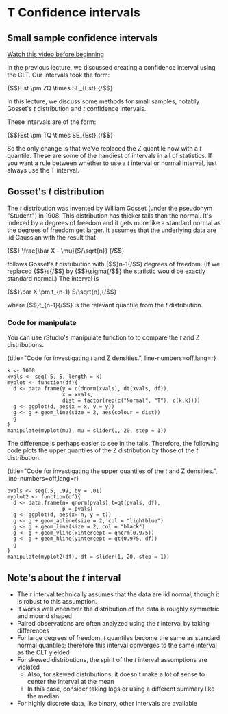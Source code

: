 # T Confidence intervals

## Small sample confidence intervals
[Watch this video before beginning](http://youtu.be/pHXrDMjzyYg?list=PLpl-gQkQivXiBmGyzLrUjzsblmQsLtkzJ)

In the previous lecture, we discussed creating a confidence interval
using the CLT. Our intervals took the form:

{$$}Est \pm ZQ \times SE_{Est}.{/$$}

In this lecture, we discuss some methods for small samples, notably
Gosset's *t* distribution and *t* confidence intervals.

These intervals are of the form:

{$$}Est \pm TQ \times SE_{Est}.{/$$}

So the only change is that we've replaced the Z quantile now with a *t*
quantile. These are some of the handiest of intervals in all of statistics.
If you want a rule between whether to use a *t* interval
or normal interval, just always use the T interval.

## Gosset's *t* distribution

The *t* distribution was invented by William Gosset
(under the pseudonym "Student") in 1908. This distribution
has thicker tails than the normal. It's
indexed by a degrees of freedom and it gets more like a standard normal as
the degrees of freedom get larger. It assumes that the underlying data are iid
Gaussian with the result that

{$$}
\frac{\bar X - \mu}{S/\sqrt{n}}
{/$$}

follows Gosset's *t* distribution with {$$}n-1{/$$} degrees of freedom.
(If we replaced {$$}s{/$$} by {$$}\sigma{/$$} the statistic would be exactly
standard normal.)
The interval is

{$$}\bar X \pm t_{n-1} S/\sqrt{n},{/$$}

where {$$}t_{n-1}{/$$} is the relevant quantile from the *t* distribution.

### Code for manipulate
You can use rStudio's manipulate function to to compare the *t* and Z
distributions.

{title="Code for investigating *t* and Z densities.", line-numbers=off,lang=r}
~~~
k <- 1000
xvals <- seq(-5, 5, length = k)
myplot <- function(df){
  d <- data.frame(y = c(dnorm(xvals), dt(xvals, df)),
                  x = xvals,
                  dist = factor(rep(c("Normal", "T"), c(k,k))))
  g <- ggplot(d, aes(x = x, y = y))
  g <- g + geom_line(size = 2, aes(colour = dist))
  g
}
manipulate(myplot(mu), mu = slider(1, 20, step = 1))  
~~~

The difference is perhaps easier to see in the tails. Therefore,
the following code plots the upper quantiles of the Z distribution by
those of the *t* distribution.

{title="Code for investigating the upper quantiles of the *t* and Z densities.", line-numbers=off,lang=r}
~~~
pvals <- seq(.5, .99, by = .01)
myplot2 <- function(df){
  d <- data.frame(n= qnorm(pvals),t=qt(pvals, df),
                  p = pvals)
  g <- ggplot(d, aes(x= n, y = t))
  g <- g + geom_abline(size = 2, col = "lightblue")
  g <- g + geom_line(size = 2, col = "black")
  g <- g + geom_vline(xintercept = qnorm(0.975))
  g <- g + geom_hline(yintercept = qt(0.975, df))
  g
}
manipulate(myplot2(df), df = slider(1, 20, step = 1))
~~~

## Note's about the *t* interval

- The *t* interval technically assumes that the data are iid normal, though it is robust to this assumption.
- It works well whenever the distribution of the data is roughly symmetric and mound shaped
- Paired observations are often analyzed using the *t* interval by taking differences
- For large degrees of freedom, *t* quantiles become the same as standard normal quantiles; therefore this interval converges to the same interval as the CLT yielded
- For skewed distributions, the spirit of the *t* interval assumptions are violated
  - Also, for skewed distributions, it doesn't make a lot of sense to center the interval at the mean
  - In this case, consider taking logs or using a different summary like the median
- For highly discrete data, like binary, other intervals are available

<!--
## Sleep data

In R typing `data(sleep)` brings up the sleep data originally
analyzed in Gosset's Biometrika paper, which shows the increase in
hours for 10 patients on two soporific drugs. R treats the data as two
groups rather than paired.

---
## The data

```r
data(sleep)
head(sleep)
```

```
##   extra group ID
## 1   0.7     1  1
## 2  -1.6     1  2
## 3  -0.2     1  3
## 4  -1.2     1  4
## 5  -0.1     1  5
## 6   3.4     1  6
```

---
## Plotting the data
<img src="assets/fig/unnamed-chunk-4.png" title="plot of chunk unnamed-chunk-4" alt="plot of chunk unnamed-chunk-4" style="display: block; margin: auto;" />

---
## Results

```r
g1 <- sleep$extra[1 : 10]; g2 <- sleep$extra[11 : 20]
difference <- g2 - g1
mn <- mean(difference); s <- sd(difference); n <- 10
```

```r
mn + c(-1, 1) * qt(.975, n-1) * s / sqrt(n)
t.test(difference)
t.test(g2, g1, paired = TRUE)
t.test(extra ~ I(relevel(group, 2)), paired = TRUE, data = sleep)
```

---
## The results
(After a little formatting)

```
##        [,1] [,2]
## [1,] 0.7001 2.46
## [2,] 0.7001 2.46
## [3,] 0.7001 2.46
## [4,] 0.7001 2.46
```

---

## Independent group *t* confidence intervals

- Suppose that we want to compare the mean blood pressure between two groups in a randomized trial; those who received the treatment to those who received a placebo
- We cannot use the paired t test because the groups are independent and may have different sample sizes
- We now present methods for comparing independent groups

---
## Confidence interval

- Therefore a $(1 - \alpha)\times 100\%$ confidence interval for $\mu_y - \mu_x$ is
$$
    \bar Y - \bar X \pm t_{n_x + n_y - 2, 1 - \alpha/2}S_p\left(\frac{1}{n_x} + \frac{1}{n_y}\right)^{1/2}
$$
- The pooled variance estimator is $$S_p^2 = \{(n_x - 1) S_x^2 + (n_y - 1) S_y^2\}/(n_x + n_y - 2)$$
- Remember this interval is assuming a constant variance across the two groups
- If there is some doubt, assume a different variance per group, which we will discuss later

---

## Example
### Based on Rosner, Fundamentals of Biostatistics
(Really a very good reference book)

- Comparing SBP for 8 oral contraceptive users versus 21 controls
- $\bar X_{OC} = 132.86$ mmHg with $s_{OC} = 15.34$ mmHg
- $\bar X_{C} = 127.44$ mmHg with $s_{C} = 18.23$ mmHg
- Pooled variance estimate

```r
sp <- sqrt((7 * 15.34^2 + 20 * 18.23^2) / (8 + 21 - 2))
132.86 - 127.44 + c(-1, 1) * qt(.975, 27) * sp * (1 / 8 + 1 / 21)^.5
```

```
## [1] -9.521 20.361
```


---
## Mistakenly treating the sleep data as grouped

```r
n1 <- length(g1); n2 <- length(g2)
sp <- sqrt( ((n1 - 1) * sd(x1)^2 + (n2-1) * sd(x2)^2) / (n1 + n2-2))
md <- mean(g2) - mean(g1)
semd <- sp * sqrt(1 / n1 + 1/n2)
rbind(
md + c(-1, 1) * qt(.975, n1 + n2 - 2) * semd,  
t.test(g2, g1, paired = FALSE, var.equal = TRUE)$conf,
t.test(g2, g1, paired = TRUE)$conf
)
```

```
##         [,1]  [,2]
## [1,] -0.2039 3.364
## [2,] -0.2039 3.364
## [3,]  0.7001 2.460
```

---
## Grouped versus independent
<img src="assets/fig/unnamed-chunk-10.png" title="plot of chunk unnamed-chunk-10" alt="plot of chunk unnamed-chunk-10" style="display: block; margin: auto;" />

---

## `ChickWeight` data in R

```r
library(datasets); data(ChickWeight); library(reshape2)
##define weight gain or loss
wideCW <- dcast(ChickWeight, Diet + Chick ~ Time, value.var = "weight")
names(wideCW)[-(1 : 2)] <- paste("time", names(wideCW)[-(1 : 2)], sep = "")
library(dplyr)
wideCW <- mutate(wideCW,
  gain = time21 - time0
)
```

---
## Plotting the raw data

<img src="assets/fig/unnamed-chunk-12.png" title="plot of chunk unnamed-chunk-12" alt="plot of chunk unnamed-chunk-12" style="display: block; margin: auto;" />



---
## Weight gain by diet
<img src="assets/fig/unnamed-chunk-13.png" title="plot of chunk unnamed-chunk-13" alt="plot of chunk unnamed-chunk-13" style="display: block; margin: auto;" />

---
## Let's do a t interval

```r
wideCW14 <- subset(wideCW, Diet %in% c(1, 4))
rbind(
t.test(gain ~ Diet, paired = FALSE, var.equal = TRUE, data = wideCW14)$conf,
t.test(gain ~ Diet, paired = FALSE, var.equal = FALSE, data = wideCW14)$conf
)
```

```
##        [,1]   [,2]
## [1,] -108.1 -14.81
## [2,] -104.7 -18.30
```


---

## Unequal variances

- Under unequal variances
$$
\bar Y - \bar X \pm t_{df} \times \left(\frac{s_x^2}{n_x} + \frac{s_y^2}{n_y}\right)^{1/2}
$$
where $t_{df}$ is calculated with degrees of freedom
$$
df=    \frac{\left(S_x^2 / n_x + S_y^2/n_y\right)^2}
    {\left(\frac{S_x^2}{n_x}\right)^2 / (n_x - 1) +
      \left(\frac{S_y^2}{n_y}\right)^2 / (n_y - 1)}
$$
will be approximately a 95% interval
- This works really well
  - So when in doubt, just assume unequal variances

---

## Example

- Comparing SBP for 8 oral contraceptive users versus 21 controls
- $\bar X_{OC} = 132.86$ mmHg with $s_{OC} = 15.34$ mmHg
- $\bar X_{C} = 127.44$ mmHg with $s_{C} = 18.23$ mmHg
- $df=15.04$, $t_{15.04, .975} = 2.13$
- Interval
$$
132.86 - 127.44 \pm 2.13 \left(\frac{15.34^2}{8} + \frac{18.23^2}{21} \right)^{1/2}
= [-8.91, 19.75]
$$
- In R, `t.test(..., var.equal = FALSE)`

---
## Comparing other kinds of data
* For binomial data, there's lots of ways to compare two groups
  * Relative risk, risk difference, odds ratio.
  * Chi-squared tests, normal approximations, exact tests.
* For count data, there's also Chi-squared tests and exact tests.
* We'll leave the discussions for comparing groups of data for binary
  and count data until covering glms in the regression class.
* In addition, Mathematical Biostatistics Boot Camp 2 covers many special
  cases relevant to biostatistics.
-->
